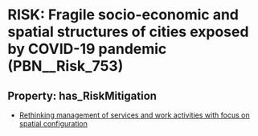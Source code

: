 # RISK: __Fragile socio-economic and spatial structures of cities exposed by COVID-19 pandemic__ (PBN__Risk_753)

## Property: has_RiskMitigation

* [Rethinking management of services and work activities with focus on spatial configuration](PBN__RiskMitigation_1043)

